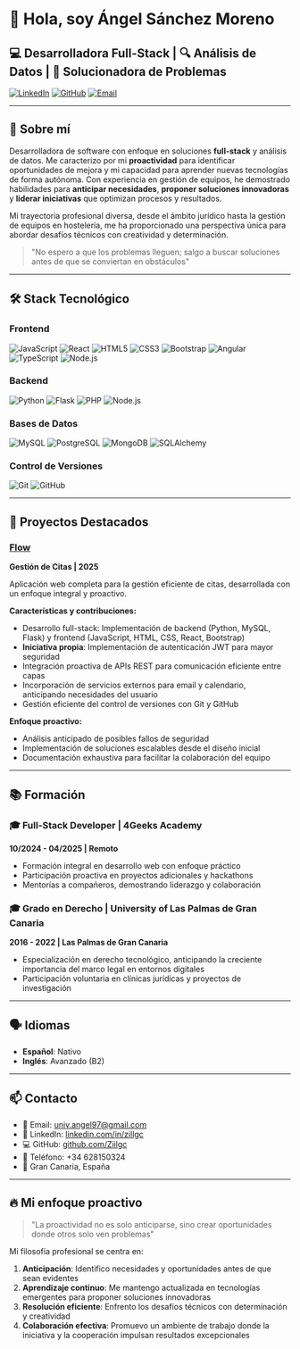 # 👋 Hola, soy Ángel Sánchez Moreno

## 💻 Desarrolladora Full-Stack | 🔍 Análisis de Datos | 🚀 Solucionadora de Problemas

[![LinkedIn](https://img.shields.io/badge/LinkedIn-0077B5?style=for-the-badge&logo=linkedin&logoColor=white)](https://www.linkedin.com/in/zillgc)
[![GitHub](https://img.shields.io/badge/GitHub-100000?style=for-the-badge&logo=github&logoColor=white)](https://github.com/Zillgc)
[![Email](https://img.shields.io/badge/Gmail-D14836?style=for-the-badge&logo=gmail&logoColor=white)](mailto:univ.angel97@gmail.com)

---

## 🌟 Sobre mí

Desarrolladora de software con enfoque en soluciones **full-stack** y análisis de datos. Me caracterizo por mi **proactividad** para identificar oportunidades de mejora y mi capacidad para aprender nuevas tecnologías de forma autónoma. Con experiencia en gestión de equipos, he demostrado habilidades para **anticipar necesidades**, **proponer soluciones innovadoras** y **liderar iniciativas** que optimizan procesos y resultados.

Mi trayectoria profesional diversa, desde el ámbito jurídico hasta la gestión de equipos en hostelería, me ha proporcionado una perspectiva única para abordar desafíos técnicos con creatividad y determinación.

> "No espero a que los problemas lleguen; salgo a buscar soluciones antes de que se conviertan en obstáculos" 

---

## 🛠️ Stack Tecnológico

### Frontend
![JavaScript](https://img.shields.io/badge/JavaScript-F7DF1E?style=for-the-badge&logo=javascript&logoColor=black)
![React](https://img.shields.io/badge/React-20232A?style=for-the-badge&logo=react&logoColor=61DAFB)
![HTML5](https://img.shields.io/badge/HTML5-E34F26?style=for-the-badge&logo=html5&logoColor=white)
![CSS3](https://img.shields.io/badge/CSS3-1572B6?style=for-the-badge&logo=css3&logoColor=white)
![Bootstrap](https://img.shields.io/badge/Bootstrap-563D7C?style=for-the-badge&logo=bootstrap&logoColor=white)
![Angular](https://img.shields.io/badge/Angular-DD0031?style=for-the-badge&logo=angular&logoColor=white)
![TypeScript](https://img.shields.io/badge/TypeScript-007ACC?style=for-the-badge&logo=typescript&logoColor=white)
![Node.js](https://img.shields.io/badge/Node.js-43853D?style=for-the-badge&logo=node.js&logoColor=white)

### Backend
![Python](https://img.shields.io/badge/Python-14354C?style=for-the-badge&logo=python&logoColor=white)
![Flask](https://img.shields.io/badge/Flask-000000?style=for-the-badge&logo=flask&logoColor=white)
![PHP](https://img.shields.io/badge/PHP-777BB4?style=for-the-badge&logo=php&logoColor=white)
![Node.js](https://img.shields.io/badge/Node.js-43853D?style=for-the-badge&logo=node.js&logoColor=white)

### Bases de Datos
![MySQL](https://img.shields.io/badge/MySQL-00000F?style=for-the-badge&logo=mysql&logoColor=white)
![PostgreSQL](https://img.shields.io/badge/PostgreSQL-316192?style=for-the-badge&logo=postgresql&logoColor=white)
![MongoDB](https://img.shields.io/badge/MongoDB-4EA94B?style=for-the-badge&logo=mongodb&logoColor=white)
![SQLAlchemy](https://img.shields.io/badge/SQLAlchemy-D71F00?style=for-the-badge&logo=python&logoColor=white)

### Control de Versiones
![Git](https://img.shields.io/badge/Git-F05032?style=for-the-badge&logo=git&logoColor=white)
![GitHub](https://img.shields.io/badge/GitHub-100000?style=for-the-badge&logo=github&logoColor=white)

---

## 🚀 Proyectos Destacados

### [Flow](https://github.com/4GeeksAcademy/Spain-94-Flow)
**Gestión de Citas | 2025**

Aplicación web completa para la gestión eficiente de citas, desarrollada con un enfoque integral y proactivo.

**Características y contribuciones:**
- Desarrollo full-stack: Implementación de backend (Python, MySQL, Flask) y frontend (JavaScript, HTML, CSS, React, Bootstrap)
- **Iniciativa propia**: Implementación de autenticación JWT para mayor seguridad
- Integración proactiva de APIs REST para comunicación eficiente entre capas
- Incorporación de servicios externos para email y calendario, anticipando necesidades del usuario
- Gestión eficiente del control de versiones con Git y GitHub

**Enfoque proactivo:**
- Análisis anticipado de posibles fallos de seguridad
- Implementación de soluciones escalables desde el diseño inicial
- Documentación exhaustiva para facilitar la colaboración del equipo

---

## 📚 Formación

### 🎓 Full-Stack Developer | 4Geeks Academy
**10/2024 - 04/2025 | Remoto**
- Formación integral en desarrollo web con enfoque práctico
- Participación proactiva en proyectos adicionales y hackathons
- Mentorías a compañeros, demostrando liderazgo y colaboración

### 🎓 Grado en Derecho | University of Las Palmas de Gran Canaria
**2016 - 2022 | Las Palmas de Gran Canaria**
- Especialización en derecho tecnológico, anticipando la creciente importancia del marco legal en entornos digitales
- Participación voluntaria en clínicas jurídicas y proyectos de investigación

---

## 🗣️ Idiomas

- **Español**: Nativo
- **Inglés**: Avanzado (B2)

---

## 📫 Contacto

- 📧 Email: [univ.angel97@gmail.com](mailto:univ.angel97@gmail.com)
- 🔗 LinkedIn: [linkedin.com/in/zillgc](https://www.linkedin.com/in/zillgc)
- 💻 GitHub: [github.com/Ziilgc](https://github.com/Ziilgc)
- 📱 Teléfono: +34 628150324
- 📍 Gran Canaria, España

---

## 🔥 Mi enfoque proactivo

> "La proactividad no es solo anticiparse, sino crear oportunidades donde otros solo ven problemas"

Mi filosofía profesional se centra en:

1. **Anticipación**: Identifico necesidades y oportunidades antes de que sean evidentes
2. **Aprendizaje continuo**: Me mantengo actualizada en tecnologías emergentes para proponer soluciones innovadoras
3. **Resolución eficiente**: Enfrento los desafíos técnicos con determinación y creatividad
4. **Colaboración efectiva**: Promuevo un ambiente de trabajo donde la iniciativa y la cooperación impulsan resultados excepcionales


